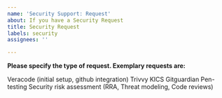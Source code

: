 ```yaml
---
name: 'Security Support: Request'
about: If you have a Security Request
title: Security Request
labels: security
assignees: ''

---
```


**Please specify the type of request. Exemplary requests are:**

Veracode (initial setup, github integration)
Trivvy
KICS
Gitguardian
Pen-testing
Security risk assessment (RRA, Threat modeling, Code reviews)
